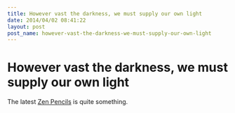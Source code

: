 ```yaml
---
title: However vast the darkness, we must supply our own light
date: 2014/04/02 08:41:22
layout: post
post_name: however-vast-the-darkness-we-must-supply-our-own-light
---
```

# However vast the darkness, we must supply our own light

The latest [Zen Pencils](http://zenpencils.com/comic/148-stanley-kubrick-answers-a-question/) is quite something.
